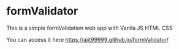 # formValidator
This is a simple formValidation web app with Vanila JS HTML CSS


You can access it here https://ajit99999.github.io/formValidator/
